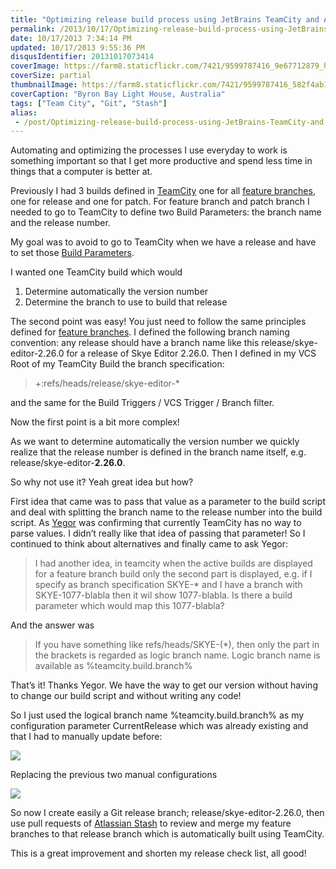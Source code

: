 ```yaml
---
title: "Optimizing release build process using JetBrains TeamCity and Atlassian Stash"
permalink: /2013/10/17/Optimizing-release-build-process-using-JetBrains-TeamCity-and-Atlassian-Stash/
date: 10/17/2013 7:34:14 PM
updated: 10/17/2013 9:55:36 PM
disqusIdentifier: 20131017073414
coverImage: https://farm8.staticflickr.com/7421/9599787416_9e67712879_h.jpg
coverSize: partial
thumbnailImage: https://farm8.staticflickr.com/7421/9599787416_582f4ab142_q.jpg
coverCaption: "Byron Bay Light House, Australia"
tags: ["Team City", "Git", "Stash"]
alias:
 - /post/Optimizing-release-build-process-using-JetBrains-TeamCity-and-Atlassian-Stash.aspx/index.html
---
```

<!-- [![Byron Bay Light House](http://farm8.staticflickr.com/7421/9599787416_582f4ab142_m.jpg)](http://www.flickr.com/photos/laurentkempe/9599787416/ "Byron Bay Light House by Laurent Kempé, on Flickr") -->   

Automating and optimizing the processes I use everyday to work is something important so that I get more productive and spend less time in things that a computer is better at.
<!-- more -->

Previously I had 3 builds defined in [TeamCity](http://www.jetbrains.com/teamcity/) one for all [feature branches](http://confluence.jetbrains.com/display/TCD8/Working+with+Feature+Branches), one for release and one for patch. For feature branch and patch branch I needed to go to TeamCity to define two Build Parameters: the branch name and the release number.

My goal was to avoid to go to TeamCity when we have a release and have to set those [Build Parameters](http://confluence.jetbrains.com/display/TCD8/Configuring+Build+Parameters).

I wanted one TeamCity build which would

1.  Determine automatically the version number 
2.  Determine the branch to use to build that release   

The second point was easy! You just need to follow the same principles defined for [feature branches](http://confluence.jetbrains.com/display/TCD8/Working+with+Feature+Branches). I defined the following branch naming convention: any release should have a branch name like this release/skye-editor-2.26.0 for a release of Skye Editor 2.26.0. Then I defined in my VCS Root of my TeamCity Build the branch specification:

> +:refs/heads/release/skye-editor-*

and the same for the Build Triggers / VCS Trigger / Branch filter.

Now the first point is a bit more complex!

As we want to determine automatically the version number we quickly realize that the release number is defined in the branch name itself, e.g. release/skye-editor-**2.26.0**. 

So why not use it? Yeah great idea but how? 

First idea that came was to pass that value as a parameter to the build script and deal with splitting the branch name to the release number into the build script. As [Yegor](http://www.jetbrains.com/company/people/Yarko_Yegor.html) was confirming that currently TeamCity has no way to parse values. I didn’t really like that idea of passing that parameter! So I continued to think about alternatives and finally came to ask Yegor:

> I had another idea, in teamcity when the active builds are displayed for a feature branch build only the second part is displayed, e.g. if I specify as branch specification SKYE-* and I have a branch with SKYE-1077-blabla then it wil show 1077-blabla. Is there a build parameter which would map this 1077-blabla?

And the answer was

> If you have something like refs/heads/SKYE-(*), then only the part in the brackets is regarded as logic branch name. Logic branch name is available as %teamcity.build.branch%

That’s it! Thanks Yegor. We have the way to get our version without having to change our build script and without writing any code!

So I just used the logical branch name %teamcity.build.branch% as my configuration parameter CurrentRelease which was already existing and that I had to manually update before:

![](http://farm4.staticflickr.com/3672/10324541816_1c57beaa6c_o.png)

Replacing the previous two manual configurations

![](http://farm8.staticflickr.com/7453/10324571806_5a56729f3e_o.png)

So now I create easily a Git release branch; release/skye-editor-2.26.0, then use pull requests of [Atlassian Stash](https://www.atlassian.com/software/stash/overview) to review and merge my feature branches to that release branch which is automatically built using TeamCity.

This is a great improvement and shorten my release check list, all good!
